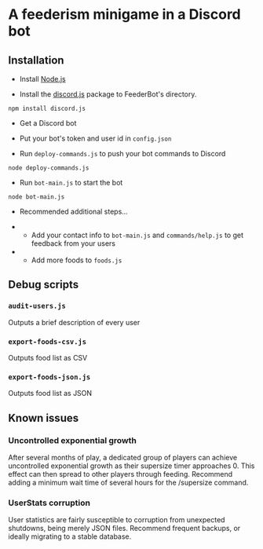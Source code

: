# A feederism minigame in a Discord bot

## Installation

* Install [Node.js](https://nodejs.org/)

* Install the [discord.js](https://discord.js.org/) package to FeederBot's directory.

```
npm install discord.js
```

* Get a Discord bot

* Put your bot's token and user id in `config.json`

* Run `deploy-commands.js` to push your bot commands to Discord

```
node deploy-commands.js
```

* Run `bot-main.js` to start the bot

```
node bot-main.js
```

* Recommended additional steps...

* * Add your contact info to `bot-main.js` and `commands/help.js` to get feedback from your users

* * Add more foods to `foods.js`

## Debug scripts

### `audit-users.js`

Outputs a brief description of every user

### `export-foods-csv.js`

Outputs food list as CSV

### `export-foods-json.js`

Outputs food list as JSON

## Known issues

### Uncontrolled exponential growth

After several months of play, a dedicated group of players can achieve uncontrolled exponential growth as their supersize timer approaches 0.  This effect can then spread to other players through feeding.  Recommend adding a minimum wait time of several hours for the /supersize command.

### UserStats corruption

User statistics are fairly susceptible to corruption from unexpected shutdowns, being merely JSON files.  Recommend frequent backups, or ideally migrating to a stable database.
